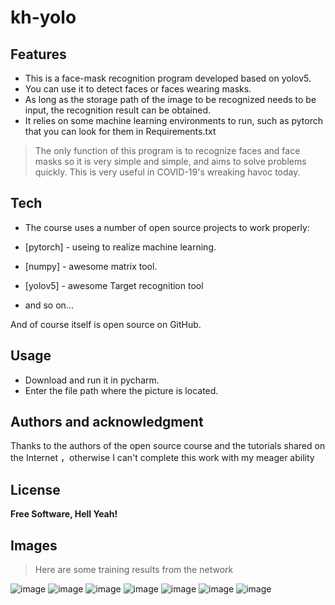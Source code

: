 # kh-yolo
## Features

- This is a face-mask recognition program developed based on yolov5.
- You can use it to detect faces or faces wearing masks.
- As long as the storage path of the image to be recognized needs to be input, the recognition result can be obtained.
- It relies on some machine learning environments to run, such as pytorch that you can look for them in Requirements.txt

> The only function of this program is to recognize faces and face masks
> so it is very simple and simple, and aims to solve problems quickly.
> This is very useful in COVID-19's wreaking havoc today.


## Tech

- The course uses a number of open source projects to work properly:

- [pytorch] - useing to realize machine learning.
- [numpy] - awesome matrix tool.
- [yolov5] - awesome Target recognition tool
- and so on...

And of course itself is open source on GitHub.


## Usage

- Download and run it in pycharm.
- Enter the file path where the picture is located.


## Authors and acknowledgment

Thanks to the authors of the open source course and the tutorials shared on the Internet ，otherwise I can't complete this work with my meager ability


## License

**Free Software, Hell Yeah!**


## Images
> Here are some training results from the network

![image](https://github.com/hyg8888520/kh-yolo/tree/main/images%20-%20result/02d6dc923c0d21e923d71fb5ca22c135.jpeg)
![image](https://github.com/hyg8888520/kh-yolo/tree/main/images%20-%20result/175a246c769747911130c9c96e4e118e.jpeg)
![image](https://github.com/hyg8888520/kh-yolo/tree/main/images%20-%20result/2ae33fd854e6325b6a0c2aded96811d2.jpeg)
![image](https://github.com/hyg8888520/kh-yolo/tree/main/images%20-%20result/2be1eae9c106d2255ff88bfeb0bd06f3.jpeg)
![image](https://github.com/hyg8888520/kh-yolo/tree/main/images%20-%20result/2f86fbd36618afe6cfd778d3acc4bf02.jpeg)
![image](https://github.com/hyg8888520/kh-yolo/tree/main/images%20-%20result/5e6166af217b94cfe8b3d76ad255d018.jpeg)
![image](https://github.com/hyg8888520/kh-yolo/tree/main/images%20-%20result/7c582300de0eafa838443bc003170f6b.jpeg)

